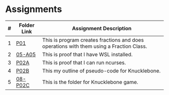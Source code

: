 # Assignments

|   #   | Folder Link            | Assignment Description                                       |
| :---: | --------------- | -------------------------------------------------- |
|   1   | [P01](https://github.com/jtsui23-code/2143-OOP/tree/main/Assignments/P01)        | This is program creates fractions and does operations with them using a Fraction Class.      |
|   2   | [05-A05](https://github.com/jtsui23-code/2143-OOP/tree/main/Assignments/05-A05)          | This is proof that I have WSL installed.                       |
| 3 | [P02A](https://github.com/jtsui23-code/2143-OOP/tree/main/Assignments/P02A) | This is proof that I can run ncurses. |
| 4 | [P02B](https://github.com/jtsui23-code/2143-OOP/tree/main/Assignments/P02B) | This my outline of pseudo-code for Knucklebone. |
| 5 | [08-P02C](https://github.com/jtsui23-code/2143-OOP/tree/main/Assignments/08-P02C) | This is the folder for Knucklebone game. |


